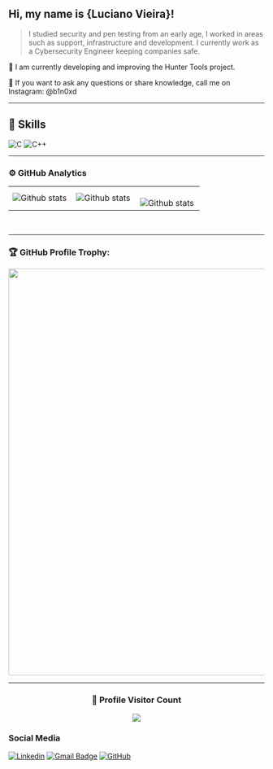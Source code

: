 ##  Hi, my name is <strong>{Luciano Vieira}!</strong>

> I studied security and pen testing from an early age, I worked in areas such as support, infrastructure and development. I currently work as a Cybersecurity Engineer keeping companies safe.

🔭 I am currently developing and improving the Hunter Tools project.

💬 If you want to ask any questions or share knowledge, call me on Instagram: @b1n0xd

---

## 🚀 Skills

![C](https://img.shields.io/badge/C-A8B9CC.svg?style=for-the-badge&logo=C&logoColor=black)
![C++](https://img.shields.io/badge/-C++-333333?style=flat&logo=C%2B%2B&logoColor=00599C)


---

### ⚙️ GitHub Analytics

<table>
  <tr>
    <td>
       <img align="left" src="https://github-readme-stats.vercel.app/api?username=b1n0xd&theme=dark&hide_border=false&include_all_commits=true&count_private=true" alt="Github stats" />
      </td>
    <td>
<img align="left" src="https://github-readme-stats.vercel.app/api/top-langs/?username=b1n0xd&theme=dark&hide_border=false&include_all_commits=true&count_private=true&layout=compact" alt="Github stats" />
  </td>
    <td>
<br/>
<img align="left" src="https://github-readme-streak-stats.herokuapp.com/?user=b1n0xd&theme=dark&hide_border=false" alt="Github stats" />
 </td>
  </tr>
</table><br/>

---

### 🏆 GitHub Profile Trophy:
<p align="center">
<a href="https://github.com/ryo-ma/github-profile-trophy">
  <img width=800 src="https://github-profile-trophy.vercel.app/?username=b1n0xd&column=8&theme=darkhub&no-frame=true&no-bg=true"/>
</a>
</p>

---
  
<div align=center>
  <h3><b>📍 Profile Visitor Count</b></h3>
</div>
    
<p align="center" >   
  <img src="https://profile-counter.glitch.me/b1n0xd/count.svg" />  
</p>

<h3>Social Media</h3>

[![Linkedin](https://img.shields.io/badge/-lucianovieirapro-blue?style=flat-square&logo=Linkedin&logoColor=white&link=https://www.linkedin.com/in/lucianovieirapro/)](https://www.linkedin.com/in/lucianovieirapro/)
[![Gmail Badge](https://img.shields.io/badge/-lucianovieiradev@gmail.com-006bed?style=flat-square&logo=Gmail&logoColor=white&link=mailto:lucianovieiradev@gmail.co)](mailto:lucianovieiradev@gmail.com)
[![GitHub](https://img.shields.io/github/followers/iuricode?label=follow&style=social)](https://github.com/b1n0xd)
